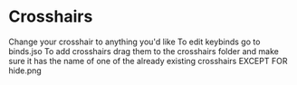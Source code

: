 # Crosshairs
Change your crosshair to anything you'd like
To edit keybinds go to binds.jso
To add crosshairs drag them to the crosshairs folder and make sure it has the name of one of the already existing crosshairs EXCEPT FOR hide.png
